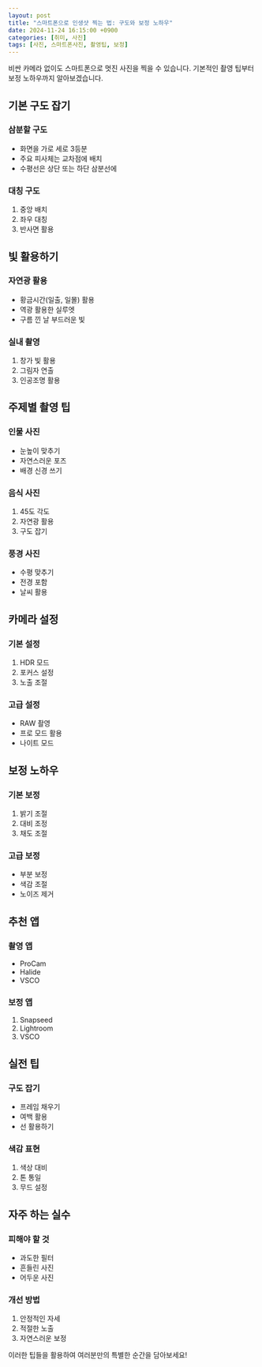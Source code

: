 ```yaml
---
layout: post
title: "스마트폰으로 인생샷 찍는 법: 구도와 보정 노하우"
date: 2024-11-24 16:15:00 +0900
categories: [취미, 사진]
tags: [사진, 스마트폰사진, 촬영팁, 보정]
---
```


비싼 카메라 없이도 스마트폰으로 멋진 사진을 찍을 수 있습니다. 기본적인 촬영 팁부터 보정 노하우까지 알아보겠습니다.

## 기본 구도 잡기

### 삼분할 구도
- 화면을 가로 세로 3등분
- 주요 피사체는 교차점에 배치
- 수평선은 상단 또는 하단 삼분선에

### 대칭 구도
1. 중앙 배치
2. 좌우 대칭
3. 반사면 활용

## 빛 활용하기

### 자연광 활용
- 황금시간(일출, 일몰) 활용
- 역광 활용한 실루엣
- 구름 낀 날 부드러운 빛

### 실내 촬영
1. 창가 빛 활용
2. 그림자 연출
3. 인공조명 활용

## 주제별 촬영 팁

### 인물 사진
- 눈높이 맞추기
- 자연스러운 포즈
- 배경 신경 쓰기

### 음식 사진
1. 45도 각도
2. 자연광 활용
3. 구도 잡기

### 풍경 사진
- 수평 맞추기
- 전경 포함
- 날씨 활용

## 카메라 설정

### 기본 설정
1. HDR 모드
2. 포커스 설정
3. 노출 조절

### 고급 설정
- RAW 촬영
- 프로 모드 활용
- 나이트 모드

## 보정 노하우

### 기본 보정
1. 밝기 조절
2. 대비 조정
3. 채도 조절

### 고급 보정
- 부분 보정
- 색감 조절
- 노이즈 제거

## 추천 앱

### 촬영 앱
- ProCam
- Halide
- VSCO

### 보정 앱
1. Snapseed
2. Lightroom
3. VSCO

## 실전 팁

### 구도 잡기
- 프레임 채우기
- 여백 활용
- 선 활용하기

### 색감 표현
1. 색상 대비
2. 톤 통일
3. 무드 설정

## 자주 하는 실수

### 피해야 할 것
- 과도한 필터
- 흔들린 사진
- 어두운 사진

### 개선 방법
1. 안정적인 자세
2. 적절한 노출
3. 자연스러운 보정

이러한 팁들을 활용하여 여러분만의 특별한 순간을 담아보세요!
